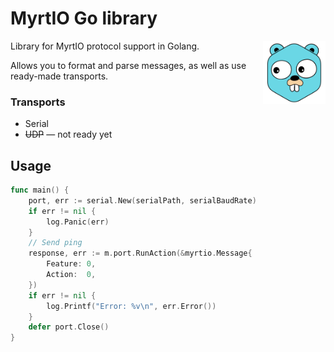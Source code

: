 # MyrtIO Go library

<img src="./docs/logo.svg" align="right" width="100" />

Library for MyrtIO protocol support in Golang.

Allows you to format and parse messages, as well as use ready-made transports.

### Transports

- Serial
- ~~UDP~~ — not ready yet

## Usage

```go
func main() {
    port, err := serial.New(serialPath, serialBaudRate)
	if err != nil {
		log.Panic(err)
	}
    // Send ping
    response, err := m.port.RunAction(&myrtio.Message{
		Feature: 0,
		Action:  0,
	})
	if err != nil {
		log.Printf("Error: %v\n", err.Error())
	}
	defer port.Close()
}
```